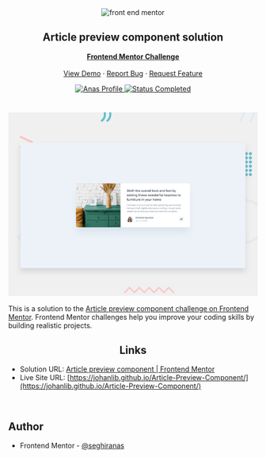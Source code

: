 <div id="top"></div>

<div align="center">

  <img src="https://www.frontendmentor.io/static/images/logo-mobile.svg" alt="front end mentor" width="80">

  <h2 align="center">Article preview component solution</h2>
  <p align="center">
  <!-- a modifier -->
    <a href="https://www.frontendmentor.io/challenges/Article-Preview-Component-koxpeBUmI"><strong>Frontend Mentor Challenge</strong></a>
    <br />
    <br />
    <a href="https://johanlib.github.io/Article-Preview-Component/">View Demo</a>
    ·
    <a href="https://github.com/johanLib/Article-Preview-Component/issues" target="_blank">Report Bug</a>
    ·
    <a href="https://github.com/johanLib/Article-Preview-Component/issues" target="_blank">Request Feature</a>
  </p>
</div>

<!-- Bagdes -->
<div align="center">
  <!-- Profile -->
  <a href="https://www.frontendmentor.io/profile/seghiranas">
    <img src="https://img.shields.io/badge/Profile-Seghir%20Anas-07043B?style=for-the-badge&logo=frontendmentor" alt="Anas Profile">
  </a>
  <!-- Status -->
  <a href="#">
    <img src="https://img.shields.io/badge/Status-Completed-brightgreen?style=for-the-badge" alt="Status Completed">
  </a>

</div>

#

<div align="center">

![](./design/desktop-preview.jpg)

</div>

This is a solution to the [Article preview component challenge on Frontend Mentor](https://www.frontendmentor.io/challenges/Article-Preview-Component-koxpeBUmI). Frontend Mentor challenges help you improve your coding skills by building realistic projects.

<h2 align="center">Links</h2>

- Solution URL: [Article preview component | Frontend Mentor](https://www.frontendmentor.io/solutions/Article-Preview-Component-solution-5JPlrVzzgi)
- Live Site URL: [https://johanlib.github.io/Article-Preview-Component/](https://johanlib.github.io/Article-Preview-Component/)

<br>

## Author

- Frontend Mentor - [@seghiranas](https://www.frontendmentor.io/profile/seghiranas)
